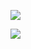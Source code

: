 ![](https://github-readme-stats.vercel.app/api?username=aniueqand&show_icons=false&theme=transparent&title_color=DCDADA&text_color=DCDADA)

![](https://github-readme-stats.vercel.app/api/top-langs/?username=aniueqand&theme=dark&layout=compact)
